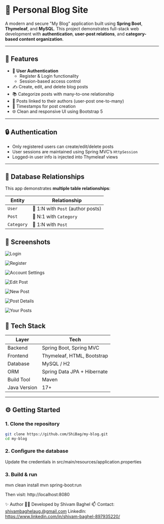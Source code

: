 # 📝 Personal Blog Site

A modern and secure "My Blog" application built using **Spring Boot**, **Thymeleaf**, and **MySQL**. This project demonstrates full-stack web development with **authentication**, **user-post relations**, and **category-based content organization**.

---

## 🚀 Features

- 🔐 **User Authentication**
  - Register & Login functionality
  - Session-based access control
- ✍️ Create, edit, and delete blog posts
- 📚 Categorize posts with many-to-one relationship
- 👤 Posts linked to their authors (user-post one-to-many)
- 📅 Timestamps for post creation
- 🌐 Clean and responsive UI using Bootstrap 5

---

## 🔒 Authentication

- Only registered users can create/edit/delete posts
- User sessions are maintained using Spring MVC’s `HttpSession`
- Logged-in user info is injected into Thymeleaf views

---

## 🧠 Database Relationships

This app demonstrates **multiple table relationships**:

| Entity     | Relationship                    |
|------------|----------------------------------|
| `User`     | 🔗 1:N with `Post` (author posts) |
| `Post`     | 🔗 N:1 with `Category`            |
| `Category` | 🔗 1:N with `Post`                |

## 📸 Screenshots

![Login](myblog_screenshots/login.png)

![Register](myblog_screenshots/register.png)

![Account Settings](myblog_screenshots/account-settings.png)

![Edit Post](myblog_screenshots/edit-post.png)

![New Post](myblog_screenshots/new-post.png)

![Post Details](myblog_screenshots/post-details.png)

![Your Posts](myblog_screenshots/your-posts.png)

## 🧪 Tech Stack

| Layer        | Tech                           |
|-------------|---------------------------------|
| Backend      | Spring Boot, Spring MVC         |
| Frontend     | Thymeleaf, HTML, Bootstrap      |
| Database     | MySQL / H2                      |
| ORM          | Spring Data JPA + Hibernate     |
| Build Tool   | Maven                           |
| Java Version | 17+                             |

---

## ⚙️ Getting Started

### 1. Clone the repository

```bash
git clone https://github.com/ShiBag/my-blog.git
cd my-blog
```

### 2. Configure the database
Update the credentials in src/main/resources/application.properties

### 3. Build & run
mvn clean install
mvn spring-boot:run

Then visit:
http://localhost:8080



✨ Author
👨‍💻 Developed by Shivam Baghel
📫 Contact: shivambaghelaug.@gmail.com
LinkedIn: https://www.linkedin.com/in/shivam-baghel-897935220/


